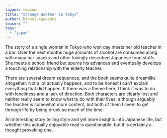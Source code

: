 ```yaml
---
layout: review
title: "Strange Weather in Tokyo"
author: hiromi-kawakami
teaser: ""
tags:
  - "japan"
---
```


The story of a single woman in Tokyo who won day meets her old teacher in a
bar. Over the next months huge amounts of alcohol are consumed along with many
bar snacks and other lovingly described Japanese food stuffs. She meets a
school friend but spurns his advances and eventually develops a touching
relationship with the elderly teacher.

There are several dream sequences, and the book seems quite dreamlike
altogether. Not a lot actually happens, and to be honest I can’t explain
everything that did happen. If there was a theme here, I think it was to do
with loneliness and a lack of direction. Both characters are clearly lost and
neither really seem to know what to do with their lives, although
arguably the teacher is somewhat more content, but both of them I seem to get
through life by being drunk so much of the time.

An interesting story telling style and yet more insights into Japanese life,
but whether this actually enjoyable read is questionable, but it is certainly a
thought provoking one.
